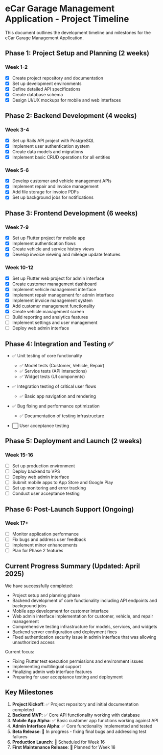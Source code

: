 # eCar Garage Management Application - Project Timeline

This document outlines the development timeline and milestones for the eCar Garage Management Application.

## Phase 1: Project Setup and Planning (2 weeks)

### Week 1-2
- [x] Create project repository and documentation
- [x] Set up development environments
- [x] Define detailed API specifications
- [x] Create database schema
- [x] Design UI/UX mockups for mobile and web interfaces

## Phase 2: Backend Development (4 weeks)

### Week 3-4
- [x] Set up Rails API project with PostgreSQL
- [x] Implement user authentication system
- [x] Create data models and migrations
- [x] Implement basic CRUD operations for all entities

### Week 5-6
- [x] Develop customer and vehicle management APIs
- [x] Implement repair and invoice management
- [x] Add file storage for invoice PDFs
- [x] Set up background jobs for notifications

## Phase 3: Frontend Development (6 weeks)

### Week 7-9
- [x] Set up Flutter project for mobile app
- [x] Implement authentication flows
- [x] Create vehicle and service history views
- [x] Develop invoice viewing and mileage update features

### Week 10-12
- [x] Set up Flutter web project for admin interface
- [x] Create customer management dashboard
- [x] Implement vehicle management interface
- [x] Implement repair management for admin interface
- [x] Implement invoice management system
- [x] Add customer management functionality
- [x] Create vehicle management screen
- [ ] Build reporting and analytics features
- [ ] Implement settings and user management
- [ ] Deploy web admin interface

## Phase 4: Integration and Testing ✅

- ✅ Unit testing of core functionality
  - ✅ Model tests (Customer, Vehicle, Repair)
  - ✅ Service tests (API interactions)
  - ✅ Widget tests (UI components)

- ✅ Integration testing of critical user flows
  - ✅ Basic app navigation and rendering

- ✅ Bug fixing and performance optimization
  - ✅ Documentation of testing infrastructure

- ⬜ User acceptance testing

## Phase 5: Deployment and Launch (2 weeks)

### Week 15-16
- [ ] Set up production environment
- [ ] Deploy backend to VPS
- [ ] Deploy web admin interface
- [ ] Submit mobile apps to App Store and Google Play
- [ ] Set up monitoring and error tracking
- [ ] Conduct user acceptance testing

## Phase 6: Post-Launch Support (Ongoing)

### Week 17+
- [ ] Monitor application performance
- [ ] Fix bugs and address user feedback
- [ ] Implement minor enhancements
- [ ] Plan for Phase 2 features

## Current Progress Summary (Updated: April 2025)

We have successfully completed:
- Project setup and planning phase
- Backend development of core functionality including API endpoints and background jobs
- Mobile app development for customer interface
- Web admin interface implementation for customer, vehicle, and repair management
- Comprehensive testing infrastructure for models, services, and widgets
- Backend server configuration and deployment fixes
- Fixed authentication security issue in admin interface that was allowing unauthorized access

Current focus:
- Fixing Flutter test execution permissions and environment issues
- Implementing multilingual support
- Finalizing admin web interface features
- Preparing for user acceptance testing and deployment

## Key Milestones

1. **Project Kickoff**: ✅ Project repository and initial documentation completed
2. **Backend MVP**: ✅ Core API functionality working with database
3. **Mobile App Alpha**: ✅ Basic customer app functions working against API
4. **Admin Interface Alpha**: ✅ Core functionality implemented and tested
5. **Beta Release**: 🔄 In progress - fixing final bugs and addressing test failures
6. **Production Launch**: 🔄 Scheduled for Week 16
7. **First Maintenance Release**: 🔄 Planned for Week 18 